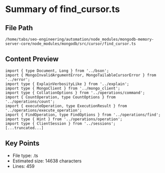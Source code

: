 # Summary of find_cursor.ts
  
## File Path
`/home/tabs/seo-engineering/automation/node_modules/mongodb-memory-server-core/node_modules/mongodb/src/cursor/find_cursor.ts`

## Content Preview
```
import { type Document, Long } from '../bson';
import { MongoInvalidArgumentError, MongoTailableCursorError } from '../error';
import type { ExplainVerbosityLike } from '../explain';
import type { MongoClient } from '../mongo_client';
import type { CollationOptions } from '../operations/command';
import { CountOperation, type CountOptions } from '../operations/count';
import { executeOperation, type ExecutionResult } from '../operations/execute_operation';
import { FindOperation, type FindOptions } from '../operations/find';
import type { Hint } from '../operations/operation';
import type { ClientSession } from '../sessions';
[...truncated...]
```

## Key Points
- File type: .ts
- Estimated size: 14638 characters
- Lines: 459
